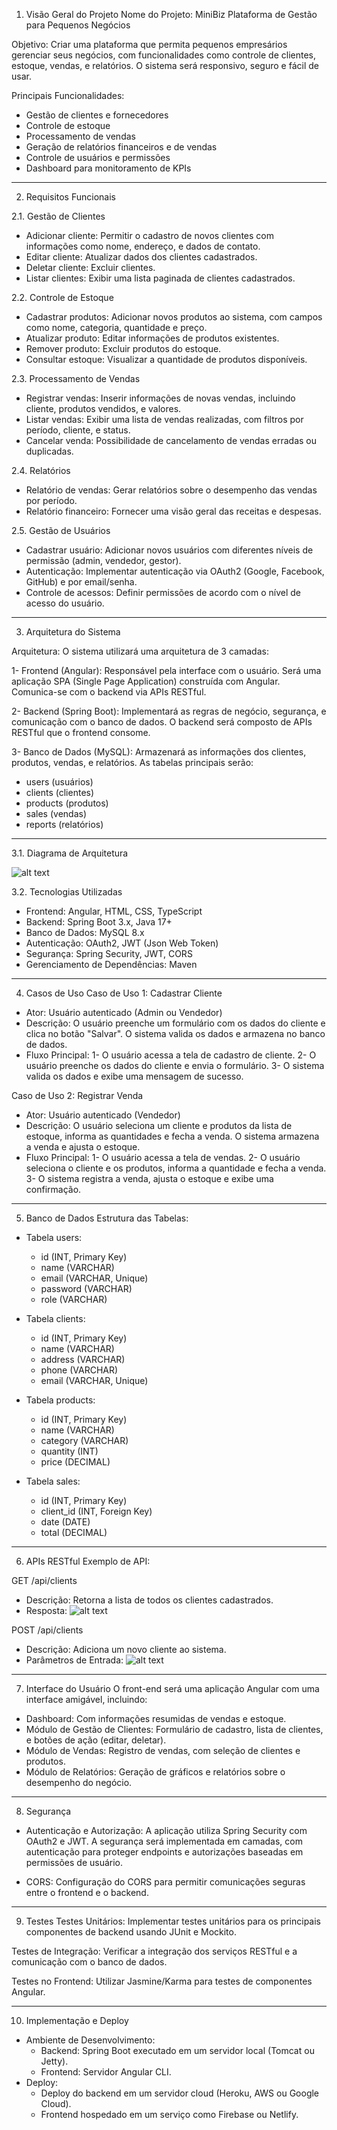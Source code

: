 1. Visão Geral do Projeto
Nome do Projeto: MiniBiz Plataforma de Gestão para Pequenos Negócios

Objetivo:
Criar uma plataforma que permita pequenos empresários gerenciar seus negócios, com funcionalidades como controle de clientes, estoque, vendas, e relatórios. O sistema será responsivo, seguro e fácil de usar.

Principais Funcionalidades:

-   Gestão de clientes e fornecedores
-   Controle de estoque
-   Processamento de vendas
-   Geração de relatórios financeiros e de vendas
-   Controle de usuários e permissões
-   Dashboard para monitoramento de KPIs
____________________________________________________________________________________________________________

2. Requisitos Funcionais

2.1. Gestão de Clientes
-   Adicionar cliente: Permitir o cadastro de novos clientes com informações como nome, endereço, e dados de contato.
-   Editar cliente: Atualizar dados dos clientes cadastrados.
-   Deletar cliente: Excluir clientes.
-   Listar clientes: Exibir uma lista paginada de clientes cadastrados.

2.2. Controle de Estoque
-   Cadastrar produtos: Adicionar novos produtos ao sistema, com campos como nome, categoria, quantidade e preço.
-   Atualizar produto: Editar informações de produtos existentes.
-   Remover produto: Excluir produtos do estoque.
-   Consultar estoque: Visualizar a quantidade de produtos disponíveis.

2.3. Processamento de Vendas
-   Registrar vendas: Inserir informações de novas vendas, incluindo cliente, produtos vendidos, e valores.
-   Listar vendas: Exibir uma lista de vendas realizadas, com filtros por período, cliente, e status.
-   Cancelar venda: Possibilidade de cancelamento de vendas erradas ou duplicadas.

2.4. Relatórios
-   Relatório de vendas: Gerar relatórios sobre o desempenho das vendas por período.
-   Relatório financeiro: Fornecer uma visão geral das receitas e despesas.

2.5. Gestão de Usuários
-   Cadastrar usuário: Adicionar novos usuários com diferentes níveis de permissão (admin, vendedor, gestor).
-   Autenticação: Implementar autenticação via OAuth2 (Google, Facebook, GitHub) e por email/senha.
-   Controle de acessos: Definir permissões de acordo com o nível de acesso do usuário.
____________________________________________________________________________________________________________

3. Arquitetura do Sistema

Arquitetura:
O sistema utilizará uma arquitetura de 3 camadas:

1-  Frontend (Angular): Responsável pela interface com o usuário. Será uma aplicação SPA (Single Page Application) construída com Angular. Comunica-se com o backend via APIs RESTful.

2-  Backend (Spring Boot): Implementará as regras de negócio, segurança, e comunicação com o banco de dados. O backend será composto de APIs RESTful que o frontend consome.

3-  Banco de Dados (MySQL): Armazenará as informações dos clientes, produtos, vendas, e relatórios. As tabelas principais serão:

-  users (usuários)
-  clients (clientes)
-  products (produtos)
-  sales (vendas)
-  reports (relatórios)
____________________________________________________________________________________________________________

3.1. Diagrama de Arquitetura

![alt text](image-1.png)

3.2. Tecnologias Utilizadas
-   Frontend: Angular, HTML, CSS, TypeScript
-   Backend: Spring Boot 3.x, Java 17+
-   Banco de Dados: MySQL 8.x
-   Autenticação: OAuth2, JWT (Json Web Token)
-   Segurança: Spring Security, JWT, CORS
-   Gerenciamento de Dependências: Maven
____________________________________________________________________________________________________________

4. Casos de Uso
Caso de Uso 1: Cadastrar Cliente

-   Ator: Usuário autenticado (Admin ou Vendedor)
-   Descrição: O usuário preenche um formulário com os dados do cliente e clica no botão "Salvar". O sistema valida os dados e armazena no banco de dados.
-   Fluxo Principal:
    1-  O usuário acessa a tela de cadastro de cliente.
    2-  O usuário preenche os dados do cliente e envia o formulário.
    3-  O sistema valida os dados e exibe uma mensagem de sucesso.

Caso de Uso 2: Registrar Venda

-   Ator: Usuário autenticado (Vendedor)
-   Descrição: O usuário seleciona um cliente e produtos da lista de estoque, informa as quantidades e fecha a venda. O sistema armazena a venda e ajusta o estoque.
-   Fluxo Principal:
1-  O usuário acessa a tela de vendas.
2-  O usuário seleciona o cliente e os produtos, informa a quantidade e fecha a venda.
3-  O sistema registra a venda, ajusta o estoque e exibe uma confirmação.
____________________________________________________________________________________________________________

5. Banco de Dados
Estrutura das Tabelas:

-   Tabela users:
    -   id (INT, Primary Key)
    -   name (VARCHAR)
    -   email (VARCHAR, Unique)
    -   password (VARCHAR)
    -   role (VARCHAR)

- Tabela clients:
    -   id (INT, Primary Key)
    -   name (VARCHAR)
    -   address (VARCHAR)
    -   phone (VARCHAR)
    -   email (VARCHAR, Unique)

-   Tabela products:
    -   id (INT, Primary Key)
    -   name (VARCHAR)
    -   category (VARCHAR)
    -   quantity (INT)
    -   price (DECIMAL)

-   Tabela sales:
    -   id (INT, Primary Key)
    -   client_id (INT, Foreign Key)
    -   date (DATE)
    -   total (DECIMAL)
____________________________________________________________________________________________________________

6. APIs RESTful
Exemplo de API:

GET /api/clients

-   Descrição: Retorna a lista de todos os clientes cadastrados.
-   Resposta:
![alt text](image.png)

POST /api/clients

-   Descrição: Adiciona um novo cliente ao sistema.
-   Parâmetros de Entrada:
![alt text](image-2.png)
____________________________________________________________________________________________________________
7. Interface do Usuário
O front-end será uma aplicação Angular com uma interface amigável, incluindo:

-   Dashboard: Com informações resumidas de vendas e estoque.
-   Módulo de Gestão de Clientes: Formulário de cadastro, lista de clientes, e botões de ação (editar, deletar).
-   Módulo de Vendas: Registro de vendas, com seleção de clientes e produtos.
-   Módulo de Relatórios: Geração de gráficos e relatórios sobre o desempenho do negócio.
____________________________________________________________________________________________________________

8. Segurança
-   Autenticação e Autorização: A aplicação utiliza Spring Security com OAuth2 e JWT. A segurança será implementada em camadas, com autenticação para proteger endpoints e autorizações baseadas em permissões de usuário.

-   CORS: Configuração do CORS para permitir comunicações seguras entre o frontend e o backend.
____________________________________________________________________________________________________________
9. Testes
Testes Unitários: Implementar testes unitários para os principais componentes de backend usando JUnit e Mockito.

Testes de Integração: Verificar a integração dos serviços RESTful e a comunicação com o banco de dados.

Testes no Frontend: Utilizar Jasmine/Karma para testes de componentes Angular.
____________________________________________________________________________________________________________
10. Implementação e Deploy
-   Ambiente de Desenvolvimento:
    -   Backend: Spring Boot executado em um servidor local (Tomcat ou Jetty).
    -   Frontend: Servidor Angular CLI.
-   Deploy:
    -   Deploy do backend em um servidor cloud (Heroku, AWS ou Google Cloud).
    -   Frontend hospedado em um serviço como Firebase ou Netlify.